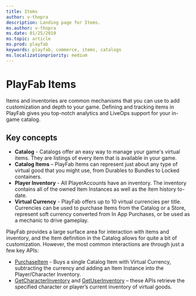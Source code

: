 ```yaml
---
title: Items
author: v-thopra
description: Landing page for Items.
ms.author: v-thopra
ms.date: 01/25/2019
ms.topic: article
ms.prod: playfab
keywords: playfab, commerce, items, catalogs
ms.localizationpriority: medium
---
```


# PlayFab Items

Items and inventories are common mechanisms that you can use to add customization and depth to your game. Defining and tracking items in PlayFab gives you top-notch analytics and LiveOps support for your in-game catalog.

## Key concepts

* **Catalog** - Catalogs offer an easy way to manage your game's virtual items. They are listings of every item that is available in your game.
* **Catalog Items** – PlayFab Items can represent just about any type of virtual good that you might use, from Durables to Bundles to Locked containers.
* **Player Inventory** - All PlayerAccounts have an inventory. The inventory contains all of the owned Item Instances as well as the item history to-date.
* **Virtual Currency** - PlayFab offers up to 10 virtual currencies per title. Currencies can be used to purchase Items from the Catalog or a Store, represent soft currency converted from In App Purchases, or be used as a mechanic to drive gameplay.

PlayFab provides a large surface area for interaction with items and inventory, and the Item definition in the Catalog allows for quite a bit of customization. However, the most common interactions are through just a few key APIs:

* [PurchaseItem](xref:titleid.playfabapi.com.client.playeritemmanagement.purchaseitem) - Buys a single Catalog Item with Virtual Currency, subtracting the currency and adding an Item Instance into the Player/Character Inventory.
* [GetCharacterInventory](xref:titleid.playfabapi.com.client.playeritemmanagement.getcharacterinventory) and [GetUserInventory](xref:titleid.playfabapi.com.client.playeritemmanagement.getuserinventory) – these APIs retrieve the specified character or player’s current inventory of virtual goods.